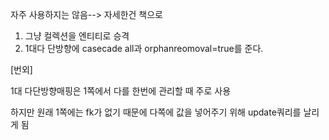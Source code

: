 자주 사용하지는 않음--> 자세한건 책으로

1. 그냥 컬렉션을 엔티티로 승격
2. 1대다 단방향에 casecade all과 orphanreomoval=true를 준다.

[번외]

1대 다단방향매핑은 1쪽에서 다를 한번에 관리할 때 주로 사용

하지만 원래 1쪽에는 fk가 없기 때문에 다쪽에 값을 넣어주기 위해 update쿼리를 날리게 됨
